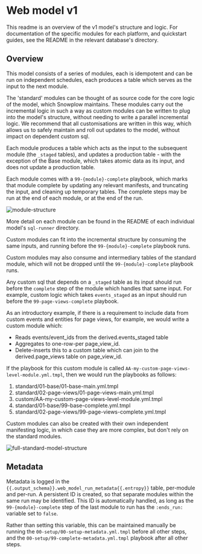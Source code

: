 # Web model v1

This readme is an overview of the v1 model's structure and logic. For documentation of the specific modules for each platform, and quickstart guides, see the README in the relevant database's directory.

## Overview

This model consists of a series of modules, each is idempotent and can be run on independent schedules, each produces a table which serves as the input to the next module.

The 'standard' modules can be thought of as source code for the core logic of the model, which Snowplow maintains. These modules carry out the incremental logic in such a way as custom modules can be written to plug into the model's structure, without needing to write a parallel incremental logic. We recommend that all customisations are written in this way, which allows us to safely maintain and roll out updates to the model, without impact on dependent custom sql.

Each module produces a table which acts as the input to the subsequent module (the `_staged` tables), and updates a production table - with the exception of the Base module, which takes atomic data as its input, and does not update a production table.

Each module comes with a `99-{module}-complete` playbook, which marks that module complete by updating any relevant manifests, and truncating the input, and cleaning up temporary tables. The complete steps may be run at the end of each module, or at the end of the run.

![module-structure](../../media/web_model_module.jpg)

More detail on each module can be found in the README of each individual model's `sql-runner` directory.

Custom modules can fit into the incremental structure by consuming the same inputs, and running before the `99-{module}-complete` playbook runs.

Custom modules may also consume and intermediary tables of the standard module, which will not be dropped until the `99-{module}-complete` playbook runs.

Any custom sql that depends on a `_staged` table as its input should run before the `complete` step of the module which handles that same input. For example, custom logic which takes `events_staged` as an input should run before the `99-page-views-complete` playbook.

As an introductory example, if there is a requirement to include data from custom events and entities for page views, for example, we would write a custom module which:

- Reads events/event_ids from the derived.events_staged table
- Aggregates to one-row-per page_view_id.
- Delete-inserts this to a custom table which can join to the derived.page_views table on page_view_id.

If the playbook for this custom module is called `AA-my-custom-page-views-level-module.yml.tmpl`, then we would run the playbooks as follows:

1. standard/01-base/01-base-main.yml.tmpl
2. standard/02-page-views/01-page-views-main.yml.tmpl
3. custom/AA-my-custom-page-views-level-module.yml.tmpl
4. standard/01-base/99-base-complete.yml.tmpl
5. standard/02-page-views/99-page-views-complete.yml.tmpl

Custom modules can also be created with their own independent manifesting logic, in which case they are more complex, but don't rely on the standard modules.

![full-standard-model-structure](../../media/web_full_model_structure.jpg)

## Metadata

Metadata is logged in the `{{.output_schema}}.web_model_run_metadata{{.entropy}}` table, per-module and per-run. A persistent ID is created, so that separate modules within the same run may be identified. This ID is automatically handled, as long as the `99-{module}-complete` step of the last module to run has the `:ends_run:` variable set to `false`.

Rather than setting this variable, this can be maintained manually be running the `00-setup/00-setup-metadata.yml.tmpl` before all other steps, and the `00-setup/99-complete-metadata.yml.tmpl` playbook after all other steps.
